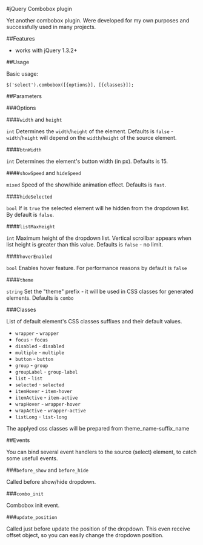 #jQuery Combobox plugin

Yet another combobox plugin. Were developed for my own purposes and successfully used in many projects.

##Features

* works with jQuery 1.3.2+

##Usage

Basic usage:

    $('select').combobox([{options}], [{classes}]);

##Parameters

###Options

####`width` and `height`

`int` Determines the `width`/`height` of the element. Defaults is `false` - `width`/`height` will depend on the `width`/`height` of the source element. 

####`btnWidth`

`int` Determines the element's button width (in px). Defaults is 15.

####`showSpeed` and `hideSpeed`

`mixed` Speed of the show/hide animation effect. Defaults is `fast`.

####`hideSelected`

`bool` If is `true` the selected element will he hidden from the dropdown list. By default is `false`.

####`listMaxHeight`

`int` Maximum height of the dropdown list. Vertical scrollbar appears when list height is greater than this value. Defaults is `false` - no limit.

####`hoverEnabled`

`bool` Enables hover feature. For performance reasons by default is `false`

####`theme`

`string` Set the "theme" prefix - it will be used in CSS classes for generated elements. Defaults is `combo`

###Classes

List of default element's CSS classes suffixes and their default values.

* `wrapper` - `wrapper`
* `focus` - `focus`
* `disabled` - `disabled`
* `multiple` - `multiple`
* `button` - `button`
* `group` - `group`
* `groupLabel` - `group-label`
* `list` - `list`
* `selected` - `selected`
* `itemHover` - `item-hover`
* `itemActive` - `item-active` 
* `wrapHover` - `wrapper-hover`
* `wrapActive` - `wrapper-active`
* `listLong` - `list-long`

The applyed css classes will be prepared from theme_name-suffix_name

##Events

You can bind several event handlers to the source (select) element, to catch some usefull events.

###`before_show` and `before_hide`

Called before show/hide dropdown.

###`combo_init`

Combobox init event.

###`update_position`

Called just before update the position of the dropdown. This even receive offset object, so you can easily change the dropdown position.